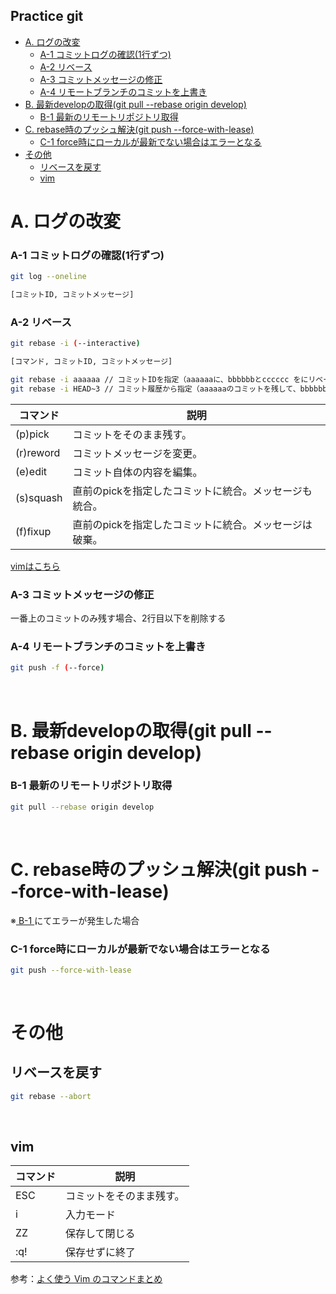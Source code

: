 ## Practice git
- [A. ログの改変](#a-ログの改変)
    - [A-1 コミットログの確認(1行ずつ)](#a-1-コミットログの確認1行ずつ)
    - [A-2 リベース](#a-2-リベース)
    - [A-3 コミットメッセージの修正](#a-3-コミットメッセージの修正)
    - [A-4 リモートブランチのコミットを上書き](#a-4-リモートブランチのコミットを上書き)
- [B. 最新developの取得(git pull --rebase origin develop)](#b-最新developの取得git-pull---rebase-origin-develop)
    - [B-1 最新のリモートリポジトリ取得](#b-1-最新のリモートリポジトリ取得)
- [C. rebase時のプッシュ解決(git push --force-with-lease)](#c-rebase時のプッシュ解決git-push---force-with-lease)
    - [C-1 force時にローカルが最新でない場合はエラーとなる](#c-1-force時にローカルが最新でない場合はエラーとなる)
- [その他](#その他)
  - [リベースを戻す](#リベースを戻す)
  - [vim](#vim)

# A. ログの改変

### A-1 コミットログの確認(1行ずつ)

```sh
git log --oneline

[コミットID, コミットメッセージ]
```


### A-2 リベース
```sh
git rebase -i (--interactive)

[コマンド, コミットID, コミットメッセージ]
```


```sh
git rebase -i aaaaaa // コミットIDを指定（aaaaaaに、bbbbbbとcccccc をにリベース）
git rebase -i HEAD~3 // コミット履歴から指定（aaaaaaのコミットを残して、bbbbbbとccccccを統合）
```

| コマンド         | 説明 |
| --------------- | ------- |
| (p)pick	        |コミットをそのまま残す。 |
| (r)reword       |コミットメッセージを変更。 |
| (e)edit	        |コミット自体の内容を編集。 |
| (s)squash       |直前のpickを指定したコミットに統合。メッセージも統合。 |
| (f)fixup        |直前のpickを指定したコミットに統合。メッセージは破棄。 |

[vimはこちら](#主に使うvimコマンド)

### A-3 コミットメッセージの修正
一番上のコミットのみ残す場合、2行目以下を削除する

### A-4 リモートブランチのコミットを上書き

```sh
git push -f (--force)
```
<br>

# B. 最新developの取得(git pull --rebase origin develop)

### B-1 最新のリモートリポジトリ取得
```sh
git pull --rebase origin develop
```

<br>

# C. rebase時のプッシュ解決(git push --force-with-lease)

※[ B-1 ](#B-1)にてエラーが発生した場合

### C-1 force時にローカルが最新でない場合はエラーとなる
```sh
git push --force-with-lease
```

<br>

# その他
## リベースを戻す
```sh
git rebase --abort
```

<br>

## vim

| コマンド         | 説明 |
| --------------- | ------- |
| ESC	            | コミットをそのまま残す。 |
| i               | 入力モード |
| ZZ	            | 保存して閉じる |
| :q!	            | 保存せずに終了 |

参考：[よく使う Vim のコマンドまとめ](https://qiita.com/hide/items/5bfe5b322872c61a6896)